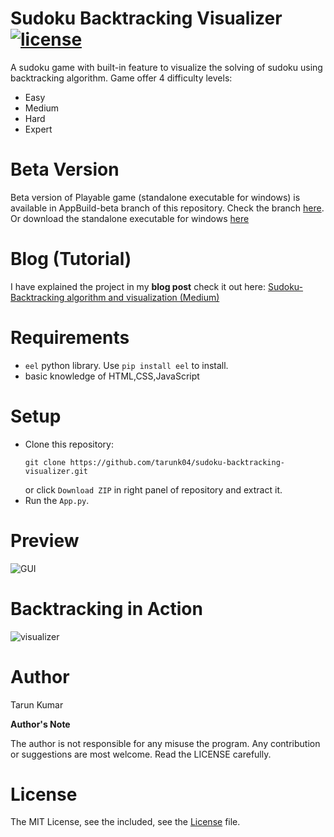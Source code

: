 # Sudoku Backtracking Visualizer [![license](https://img.shields.io/github/license/mashape/apistatus.svg?maxAge=2592000)](https://github.com/tarunk04/sudoku-backtracking-visualizer/blob/master/LICENSE)
A sudoku game with built-in feature to visualize the solving of sudoku using backtracking algorithm.
Game offer 4 difficulty levels: 
* Easy
* Medium
* Hard
* Expert

# Beta Version
Beta version of Playable game (standalone executable for windows) is available in AppBuild-beta branch of this repository. Check the branch [here](https://github.com/tarunk04/sudoku-backtracking-visualizer/tree/AppBuild-beta).
 Or download the standalone executable for windows [here](https://github.com/tarunk04/sudoku-backtracking-visualizer/raw/AppBuild-beta/Sudoku%20App.exe)
# Blog (Tutorial)
I have explained the project in my **blog post** check it out here: [Sudoku- Backtracking algorithm and visualization (Medium)](https://bit.ly/sudoku-algo-visualizer)
# Requirements
* `eel` python library. Use `pip install eel` to install.
* basic knowledge of HTML,CSS,JavaScript

# Setup
 * Clone this repository:  
    ```console
    git clone https://github.com/tarunk04/sudoku-backtracking-visualizer.git
    ```
   or click `Download ZIP` in right panel of repository and extract it.
 * Run the `App.py`.
 
 # Preview
 ![GUI](screenshots/Sudoku%20-%20Backtracking%20Algorithm%20visualizer.png)
 
 # Backtracking in Action
 ![visualizer](screenshots/visualizer.gif)
 
 # Author
 Tarun Kumar
 
**Author's Note**
 
The author is not responsible for any misuse the program. Any contribution or suggestions are most welcome. Read the LICENSE carefully.
 # License
 The MIT License, see the included, see the [License](https://github.com/tarunk04/sudoku-backtracking-visualizer/blob/master/LICENSE) file.
